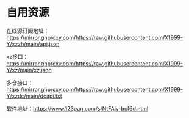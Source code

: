 # 自用资源

在线源订阅地址：https://mirror.ghproxy.com/https://raw.githubusercontent.com/X1999-Y/xzzh/main/api.json

xz接口：https://mirror.ghproxy.com/https://raw.githubusercontent.com/X1999-Y/xz/main/xz.json

多仓接口：https://mirror.ghproxy.com/https://raw.githubusercontent.com/X1999-Y/xzdc/main/dcapi.txt

软件地址：https://www.123pan.com/s/NtFAjv-bcf6d.html
